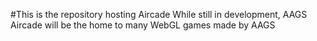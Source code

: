 #This is the repository hosting Aircade
While still in development, AAGS Aircade will be the home to many WebGL games made by AAGS
